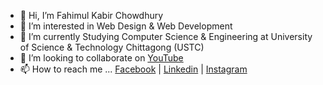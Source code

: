 - 👋 Hi, I’m Fahimul Kabir Chowdhury
- 👀 I’m interested in Web Design & Web Development
- 🌱 I’m currently Studying Computer Science & Engineering at University of Science & Technology Chittagong (USTC)
- 💞️ I’m looking to collaborate on [YouTube](https://www.youtube.com/tech2etc)
- 📫 How to reach me ... [Facebook](www.facebook.com/fahim.kabir.58910/) | [Linkedin](https://www.linkedin.com/in/fahimulkabirchowdhury/) | [Instagram](https://www.instagram.com/fahimulkabir.chowdhury/)

<!---
fahimulkabir/fahimulkabir is a ✨ special ✨ repository because its `README.md` (this file) appears on your GitHub profile.
You can click the Preview link to take a look at your changes.
--->
